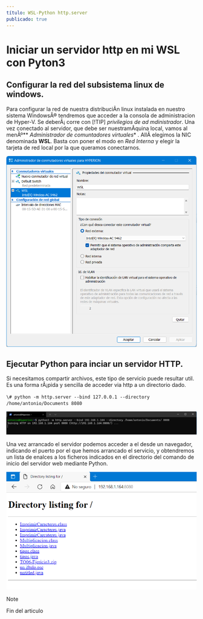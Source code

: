 ```yaml
---
título: WSL-Python http.server
publicado: true
---
```



# Iniciar un servidor http en mi WSL con Pyton3

## Configurar la red del subsistema linux de windows.


Para configurar la red de nuestra distribuciÃn linux instalada en nuestro sistema WindowsÂ®
tendremos que acceder a la consola de administracion de Hyper-V. Se deberÃ¡ corre con [!TIP] *privilegios de ad mdinistrador*.
Una vez conectado al servidor, que debe ser nuestramÃquina local, vamos al menÃº** *Administrador de comuntadores virtuales** .
 AllÃ­ elegimos la NIC denominada **WSL**.
Basta con poner el modo en *Red Interna* y elegir la tarjeta de red local por la que queramos conectarnos.

![red_screen](../assets/wsl_red_externa.png)

## Ejecutar Python para inciar un servidor HTTP.

Si necesitamos compartir archivos, este tipo de servicio puede resultar util. Es una forma rÃ¡pida y sencilla de acceder via http a un directorio dado.

`\# python -m http.server --bind 127.0.0.1 --directory /home/antonio/Documents 8080`

![Windows](../assets/wsl_puerto_direcciorio_direccion.png)

Una vez arrancado el servidor podemos acceder a el desde un navegador, indicando el puerto por el que hemos arrancado el servicio, y obtendremos un lista de enalces a los ficheros indicados en el directorio del comando de inicio del servidor web mediante Python.

![directorios](../assets/directorio_navegador.png)


>[!NOTE]
>
> Fin del articulo
>
